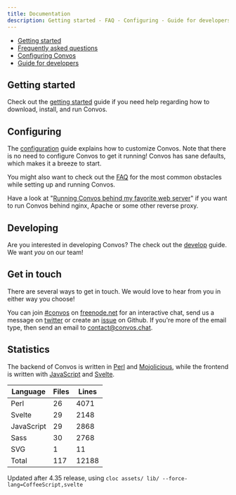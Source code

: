 ```yaml
---
title: Documentation
description: Getting started - FAQ - Configuring - Guide for developers - Statistics
---
```


<ul class="toc">
  <li><a href="/doc/start">Getting started</a></li>
  <li><a href="/doc/faq">Frequently asked questions</a></li>
  <li><a href="/doc/config">Configuring Convos</a></li>
  <li><a href="/doc/develop">Guide for developers</a></li>
</ul>

## Getting started

Check out the [getting started](/doc/start) guide if you need
help regarding how to download, install, and run Convos.

## Configuring

The [configuration](/doc/config) guide explains how to customize Convos.
Note that there is no need to configure Convos to get it running! Convos has
sane defaults, which makes it a breeze to start.

You might also want to check out the [FAQ](/doc/faq) for the most common
obstacles while setting up and running Convos.

Have a look at "[Running Convos behind my favorite web server](/doc/reverse-proxy)"
if you want to run Convos behind nginx, Apache or some other reverse proxy.

## Developing

Are you interested in developing Convos? The check out the
[develop](/doc/develop) guide. We want _you_ on our team!

## Get in touch

There are several ways to get in touch. We would love to hear from you in
either way you choose!

You can join [#convos](irc://chat.freenode.net:6697/#convos) on
[freenode.net](http://freenode.net/) for an interactive chat, send us a
message on [twitter](https://twitter.com/convosby) or create an
[issue](https://github.com/Nordaaker/convos/issues) on Github. If you're more
of the email type, then send an email to
<a href="mailto:contact@convos.chat">contact@convos.chat</a>.

## Statistics

The backend of Convos is written in [Perl](https://www.perl.org/) and
[Mojolicious](http://mojolicious.org/), while the frontend is written
with [JavaScript](https://developer.mozilla.org/en-US/docs/Web/JavaScript)
and [Svelte](https://svelte.dev/).

<table class="table">
  <thead>
    <tr><th>Language</th><th>Files</th><th>Lines</th></tr>
  </thead>
  <tbody>
    <tr><td>Perl</td><td>26</td><td>4071</td></tr>
    <tr><td>Svelte</td><td>29</td><td>2148</td></tr>
    <tr><td>JavaScript</td><td>29</td><td>2868</td></tr>
    <tr><td>Sass</td><td>30</td><td>2768</td></tr>
    <tr><td>SVG</td><td>1</td><td>11</td></tr>
    <tr><td>Total</td><td>117</td><td>12188</td></tr>
  </tbody>
</table>

Updated after 4.35 release, using `cloc assets/ lib/ --force-lang=CoffeeScript,svelte`
